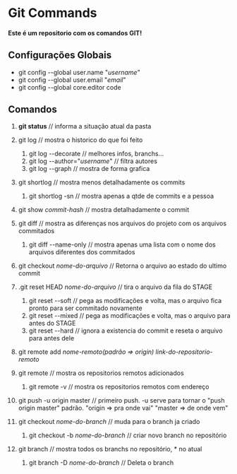 # Git Commands

#### Este é um repositorio com os comandos GIT!

## Configurações Globais

* git config --global user.name "_username_"
* git config --global user.email "_email_"
* git config --global core.editor code

## Comandos

1. __git status__ // informa a situação atual da pasta

2. git log // mostra o historico do que foi feito
    1. git log --decorate // melhores infos, branchs...
    2. git log --author="_username_" // filtra autores
    3. git log --graph // mostra de forma grafica

3. git shortlog // mostra menos detalhadamente os commits
    1. git shortlog -sn // mostra apenas a qtde de commits e a pessoa

4. git show _commit-hash_ // mostra detalhadamente o commit

5. git diff // mostra as diferenças nos arquivos do projeto com os arquivos commitados
    1. git diff --name-only // mostra apenas uma lista com o nome dos arquivos diferentes dos commitados

6. git checkout _nome-do-arquivo_ // Retorna o arquivo ao estado do ultimo commit

7. .git reset HEAD _nome-do-arquivo_ // tira o arquivo da fila do STAGE
    1. git reset --soft // pega as modificações e volta, mas o arquivo fica pronto para ser commitado novamente
    2. git reset --mixed // pega as modificações e volta, mas o arquivo para antes do STAGE
    3. git reset --hard // ignora a existencia do commit e reseta o arquivo para antes dele

8. git remote add _nome-remoto(padrão => origin)_ _link-do-repositorio-remoto_

9. git remote // mostra os repositorios remotos adicionados
    1. git remote -v // mostra os repositorios remotos com endereço

10. git push -u origin master // primeiro push. -u serve para tornar o "push origin master" padrão. "origin => pra onde vai" "master => de onde vem"

11. git checkout _nome-do-branch_ // muda para o branch ja criado
    1. git checkout -b _nome-do-branch_ // criar novo branch no repositório

12. git branch // mostra todos os branchs no repositório, * no atual
    1. git branch -D _nome-do-branch_ // Deleta o branch